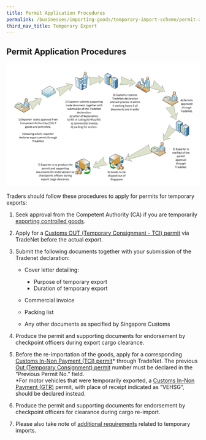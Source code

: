 ```yaml
---
title: Permit Application Procedures
permalink: /businesses/importing-goods/temporary-import-scheme/permit-application-procedure-export
third_nav_title: Temporary Export 
---
```


## Permit Application Procedures

![](/images/pap2-export.jpg)

Traders should follow these procedures to apply for permits for temporary exports:

   1.  Seek approval from the Competent Authority (CA) if you are temporarily  [exporting controlled goods](/businesses/exporting-goods/controlled-and-prohibited-goods-for-export).

   2.  Apply for a [Customs OUT (Temporary Consignment - TCI) permit](/businesses/importing-goods/import-procedures/types-of-import-permits) via TradeNet before the actual export.

   3.  Submit the following documents together with your submission of the Tradenet declaration:
    
        -   Cover letter detailing:
        
            - Purpose of temporary export
            - Duration of temporary export
            
       -   Commercial invoice
       -   Packing list
       -   Any other documents as specified by Singapore Customs
    
   4.  Produce the permit and supporting documents for endorsement by checkpoint officers during export cargo clearance.

   5.  Before the re-importation of the goods, apply for a corresponding [Customs In-Non Payment (TCI) permit](/businesses/importing-goods/import-procedures/types-of-import-permits)* through TradeNet. The previous [Out (Temporary Consignment) permit](/businesses/exporting-goods/export-procedures/types-of-export-permits) number must be declared in the “Previous Permit No.” field. <br> *For motor vehicles that were temporarily exported, a [Customs In-Non Payment (GTR)](/businesses/importing-goods/import-procedures/types-of-import-permits) permit, with place of receipt indicated as “VEHSG”, should be declared instead.
    
   6.  Produce the permit and supporting documents for endorsement by checkpoint officers for clearance during cargo re-import.

   7.  Please also take note of [additional requirements](/businesses/importing-goods/temporary-import-scheme/additional-requirement-import) related to temporary imports.
